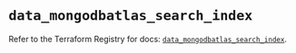 # `data_mongodbatlas_search_index`

Refer to the Terraform Registry for docs: [`data_mongodbatlas_search_index`](https://registry.terraform.io/providers/mongodb/mongodbatlas/1.23.0/docs/data-sources/search_index).
